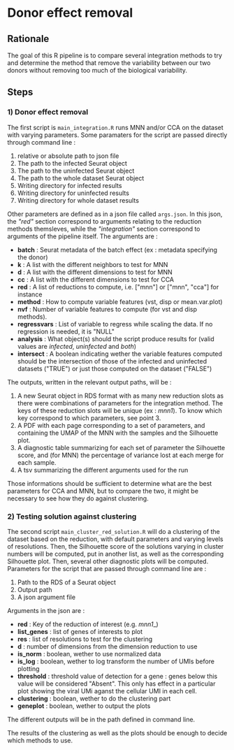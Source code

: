 # Donor effect removal

## Rationale
The goal of this R pipeline is to compare several integration methods to try and determine the method that remove the variability between our two donors without removing too much of the biological variability.

## Steps

### 1) Donor effect removal

The first script is ``main_integration.R`` runs MNN and/or CCA on the dataset with varying parameters.  Some paramaters for the script are passed directly through command line :
1. relative or absolute path to json file
2. The path to the infected Seurat object
3. The path to the uninfected Seurat object
4. The path to the whole dataset Seurat object
5. Writing directory for infected results
6. Writing directory for uninfected results
7. Writing directory for whole dataset results

Other parameters are defined as in a json file called ``args.json``. In this json, the _"red"_ section correspond to arguments relating to the reduction methods themsleves, while the _"integration"_ section correspond to arguments of the pipeline itself. The arguments are :
- __batch__ : Seurat metadata of the batch effect (ex : metadata specifying the donor)
- __k__ : A list with the different neighbors to test for MNN
- __d__ : A list with the different dimensions to test for MNN
- __cc__ : A list with the different dimensions to test for CCA
- __red__ : A list of reductions to compute, i.e. ["mnn"] or ["mnn", "cca"] for instance
- __method__ : How to compute variable features (vst, disp  or mean.var.plot)
- __nvf__ : Number of variable features to compute (for vst and disp methods).
- __regressvars__ : List of variable to regress while scaling the data. If no regression is needed, it is "NULL"
- __analysis__ : What object(s) should the script produce results for (valid values are _infected_, _uninfected_ and _both_)
- __intersect__ : A boolean indicating wether the variable features computed should be the intersection of those of the infected and uninfected datasets ("TRUE") or just those computed on the dataset ("FALSE")

The outputs, written in the relevant output paths, will be :
1. A new Seurat object in RDS format with as many new reduction slots as there were combinations of parameters for the integration method. The keys of these reduction slots will be unique (ex : _mnn1_). To know which key correspond to which parameters, see point 3.
2. A PDF with each page corresponding to a set of parameters, and containing the UMAP of the MNN with the samples and the Silhouette plot.
3. A diagnostic table summarizing for each set of parameter the Silhouette score, and (for MNN) the percentage of variance lost at each merge for each sample.
4. A tsv summarizing the different arguments used for the run

Those informations should be sufficient to determine what are the best parameters for CCA and MNN, but to compare the two, it might be necessary to see how they do against clustering.

### 2) Testing solution against clustering

The second script ``main_cluster_red_solution.R`` will do a clustering of the dataset based on the reduction, with default parameters and varying levels of resolutions. Then, the Silhouette score of the solutions varying in cluster numbers will be computed, put in another list, as well as the corresponding Silhouette plot. Then, several other diagnostic plots will be computed. Parameters for the script that are passed through command line are :

1. Path to the RDS of a Seurat object
2. Output path
3. A json argument file

Arguments in the json are :

- __red__ : Key of the reduction of interest (e.g. _mnn1__)
- __list_genes__ : list of genes of interests to plot
- __res__ : list of resolutions to test for the clustering
- __d__ : number of dimensions from the dimension reduction to use
- __is_norm__ : boolean, wether to use normalized data
- __is_log__ : boolean, wether to log transform the number of UMIs before plotting
- __threshold__ : threshold value of detection for a gene : genes below this value will be considered "Absent". This only has effect in a particular plot showing the viral UMi aganst the cellular UMI in each cell.
- __clustering__ : boolean, wether to do the clustering part
- __geneplot__ : boolean, wether to output the plots

The different outputs will be in the path defined in command line.

The results of the clustering as well as the plots should be enough to decide which methods to use.
